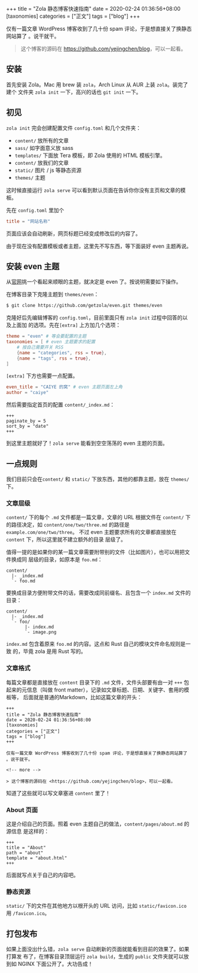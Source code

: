 +++
title = "Zola 静态博客快速指南"
date = 2020-02-24 01:36:56+08:00
[taxonomies]
categories = ["正文"]
tags = ["blog"]
+++

仅有一篇文章 WordPress 博客收到了几十份 spam 评论，于是想直接关了换静态网站算了
。说干就干。

<!-- more -->

> 这个博客的源码在 <https://github.com/yejingchen/blog>，可以一起看。

## 安装

首先安装 Zola。Mac 用 brew 装 `zola`，Arch Linux 从 AUR 上装 `zola`。装完了建个
文件夹 `zola init` 一下，高兴的话也 `git init` 一下。

## 初见

`zola init` 完会创建配置文件 `config.toml` 和几个文件夹：

- `content/` 放所有的文章
- `sass/` 如字面意义放 sass
- `templates/` 下面放 Tera 模板，即 Zola 使用的 HTML 模板引擎。
- `content/` 放我们的文章
- `static/` 图片 / js 等静态资源
- `themes/` 主题

这时候直接运行 `zola serve` 可以看到默认页面在告诉你你没有主页和文章的模板。

先在 `config.toml` 里加个

```toml
title = "网站名称"
```

页面应该会自动刷新，网页标题已经变成修改后的内容了。

由于现在没有配置模板或者主题，这里先不写东西，等下面装好 even 主题再说。

## 安装 even 主题

从[官网](https://www.getzola.org/themes/)挑一个看起来顺眼的主题，就决定是 even
了。按说明需要如下操作。

在博客目录下克隆主题到 `themes/even`：

```bash
$ git clone https://github.com/getzola/even.git themes/even
```

克隆好后先编辑博客的 `config.toml`，目前里面只有 `zola init` 过程中回答的以及上面加
的选项。先在`[extra]` 上方加几个选项：

```toml
theme = "even" # 等会要配置的主题
taxonomies = [ # even 主题要求的配置
    # 按自己需要开关 RSS
    {name = "categories", rss = true},
    {name = "tags", rss = true},
]
```

`[extra]` 下方也需要一点配置。

```toml
even_title = "CAIYE 的窝" # even 主题页面左上角
author = "caiye"
```

然后需要指定首页的配置 `content/_index.md`：

```
+++
paginate_by = 5
sort_by = "date"
+++
```

到这里主题就好了！`zola serve` 能看到空空荡荡的 even 主题的页面。

## 一点规则

我们目前只会在`content/` 和 `static/` 下放东西，其他的都靠主题，放在
`themes/` 下。

### 文章层级

`content/` 下的每个 `.md` 文件都是一篇文章，文章的 URL 根据文件在 `content/` 下
的路径决定，如 `content/one/two/three.md` 的路径是 `example.com/one/two/three`。
不过 even 主题要求所有的文章都直接放在 `content` 下，所以这里就不建立额外的目录
层级了。

值得一提的是如果你的某一篇文章需要附带别的文件（比如图片），也可以用把文件换成同
层级的目录，如原本是 `foo.md`：

```
content/
  |- _index.md
  `- foo.md
```

要换成目录方便附带文件的话，需要改成同前缀名、且包含一个 `index.md` 文件的目录：

```
content/
  |- _index.md
  `- foo/
       |- index.md
       `- image.png
```

`index.md` 包含着原来 `foo.md` 的内容。这点和 Rust 自己的模块文件命名规则是一致
的，毕竟 zola 是用 Rust 写的。

### 文章格式

每篇文章都是直接放在 `content` 目录下的 `.md` 文件，文件头部要有由一对 `+++` 包
起来的元信息（叫做 front matter），记录如文章标题、日期、关键字、套用的模板等，
后面就是普通的Markdown，比如这篇文章的开头：

```
+++
title = "Zola 静态博客快速指南"
date = 2020-02-24 01:36:56+08:00
[taxonomies]
categories = ["正文"]
tags = ["blog"]
+++

仅有一篇文章 WordPress 博客收到了几十份 spam 评论，于是想直接关了换静态网站算了
。说干就干。

<!-- more -->

> 这个博客的源码在 <https://github.com/yejingchen/blog>，可以一起看。
```

知道了这些就可以写文章塞进 `content` 里了！

### About 页面

这是介绍自己的页面。照着 even 主题自己的做法，`content/pages/about.md` 的源信息
是这样的：

```
+++
title = "About"
path = "about"
template = "about.html"
+++
```

后面就写点关于自己的内容吧。

### 静态资源

`static/` 下的文件在其他地方以根开头的 URL 访问，比如 `static/favicon.ico` 用
`/favicon.ico`。

## 打包发布

如果上面没出什么错，`zola serve` 自动刷新的页面就能看到目前的效果了。如果打算发
布了，在博客目录顶层运行 `zola build`，生成的 `public` 文件夹就可以放到如 NGINX
下面公开了。大功告成！
